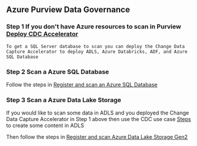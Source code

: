 ## Azure Purview Data Governance

### Step 1 If you don't have Azure resources to scan in Purview [Deploy CDC Accelerator](https://github.com/DataSnowman/analytics-accelerator#deploy-an-azure-databricks-workspace) 

`To get a SQL Server database to scan you can deploy the Change Data Capture Accelerator to deploy ADLS, Azure Databricks, ADF, and Azure SQL Database`

### Step 2 Scan a Azure SQL Database

Follow the steps in [Register and scan an Azure SQL Database](https://docs.microsoft.com/en-us/azure/purview/register-scan-azure-sql-database)

### Step 3 Scan a Azure Data Lake Storage

If you would like to scan some data in ADLS and you deployed the Change Data Capture Accelerator in Step 1 above then use the CDC use case [Steps](https://github.com/DataSnowman/analytics-accelerator/blob/main/usecases/cdc/steps/usecasesteps.md) to create some content in ADLS

Then follow the steps in [Register and scan Azure Data Lake Storage Gen2](https://docs.microsoft.com/en-us/azure/purview/register-scan-adls-gen2)